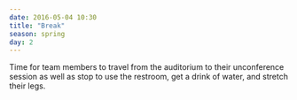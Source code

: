 ```yaml
---
date: 2016-05-04 10:30
title: "Break"
season: spring
day: 2
---
```

Time for team members to travel from the auditorium to their unconference session as well as stop to use the restroom, get a drink of water, and stretch their legs.
